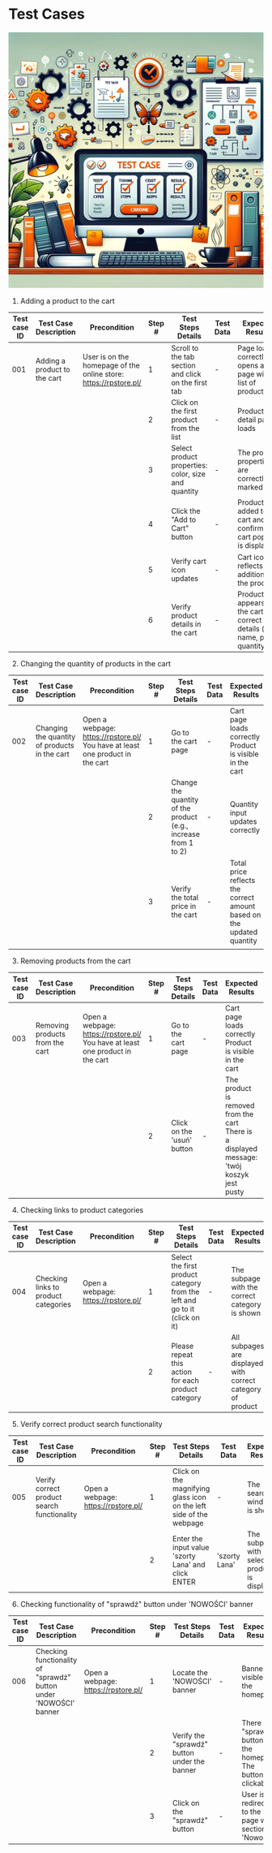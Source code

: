 # Test Cases

![Test Cases Page Image](images/testcases/testcase.webp)

001. Adding a product to the cart

| Test case ID | Test Case Description | Precondition | Step # | Test Steps Details | Test Data | Expected Results | Status | Comments |
|--------------|------------------------|--------------|--------|--------------------|-----------|------------------|--------|----------|
| 001          | Adding a product to the cart | User is on the homepage of the online store: https://rpstore.pl/ | 1 | Scroll to the tab section and click on the first tab | - | Page loads correctly. It opens a page with a list of products | Pass | - |
|              |                        |              | 2 | Click on the first product from the list | - | Product detail page loads | Pass | - |
|              |                        |              | 3 | Select product properties: color, size and quantity | - | The product properties are correctly marked | Pass | - |
|              |                        |              | 4 | Click the "Add to Cart" button | - | Product is added to the cart and confirmation cart pop-up is displayed | Pass | - |
|              |                        |              | 5 | Verify cart icon updates | - | Cart icon reflects the addition of the product | Pass | - |
|              |                        |              | 6 | Verify product details in the cart | - | Product appears in the cart with correct details (e.g., name, price, quantity) | Pass | - |

002. Changing the quantity of products in the cart

| Test case ID | Test Case Description | Precondition | Step # | Test Steps Details | Test Data | Expected Results | Status | Comments |
|--------------|------------------------|--------------|--------|--------------------|-----------|------------------|--------|----------|
| 002          | Changing the quantity of products in the cart | Open a webpage: https://rpstore.pl/ You have at least one product in the cart | 1 | Go to the cart page | - | Cart page loads correctly Product is visible in the cart | Pass | - |
|              |                        |              | 2 | Change the quantity of the product (e.g., increase from 1 to 2) | - | Quantity input updates correctly | Pass | - |
|              |                        |              | 3 | Verify the total price in the cart  | - | Total price reflects the correct amount based on the updated quantity | Pass | - |
|              |                        |              | 

003. Removing products from the cart


| Test case ID | Test Case Description | Precondition | Step # | Test Steps Details | Test Data | Expected Results | Status | Comments |
|--------------|------------------------|--------------|--------|--------------------|-----------|------------------|--------|----------|
| 003          | Removing products from the cart | Open a webpage: https://rpstore.pl/ You have at least one product in the cart | 1 | Go to the cart page | - | Cart page loads correctly Product is visible in the cart | Pass | - |
|              |                        |              | 2 | Click on the 'usuń' button | - | The product is removed from the cart There is a displayed message: 'twój koszyk jest pusty | Pass | - |

004. Checking links to product categories


| Test case ID | Test Case Description | Precondition | Step # | Test Steps Details | Test Data | Expected Results | Status | Comments |
|--------------|------------------------|--------------|--------|--------------------|-----------|------------------|--------|----------|
| 004          | Checking links to product categories | Open a webpage: https://rpstore.pl/  | 1 | Select the first  product category from the left and go to it (click on it) | - | The subpage with the correct category is shown | Pass | - |
|              |                        |              | 2 | Please repeat this action for each product category | - | All subpages are displayed with correct category of product | Pass | - |
         
005. Verify correct product search functionality   

| Test case ID | Test Case Description | Precondition | Step # | Test Steps Details | Test Data | Expected Results | Status | Comments |
|--------------|------------------------|--------------|--------|--------------------|-----------|------------------|--------|----------|
| 005          | Verify correct product search functionality | Open a webpage: https://rpstore.pl/  | 1 | Click on the magnifying glass icon on the left side of the webpage| - | The search window is shown | Pass | - |
|              |                        |              | 2 | Enter the input value 'szorty Lana' and click ENTER | 'szorty Lana' | The subpage with selected product is displayed | Pass | - |

006. Checking functionality of "sprawdź" button under 'NOWOŚCI' banner

| Test case ID | Test Case Description | Precondition | Step # | Test Steps Details | Test Data | Expected Results | Status | Comments |
|--------------|------------------------|--------------|--------|--------------------|-----------|------------------|--------|----------|
| 006          | Checking functionality of "sprawdź" button under 'NOWOŚCI' banner | Open a webpage: https://rpstore.pl/  | 1 | Locate the 'NOWOŚCI' banner| - | Banner is visible on the homepage | Pass | - |
|              |                        |              | 2 | Verify the "sprawdź" button under the banner | - | There is   "sprawdź" button on the homepage The button is clickable | Pass | - |
|              |                        |              | 3 | Click on the "sprawdź" button | - |User is redirected to the page with section 'Nowości' | Pass | - |

